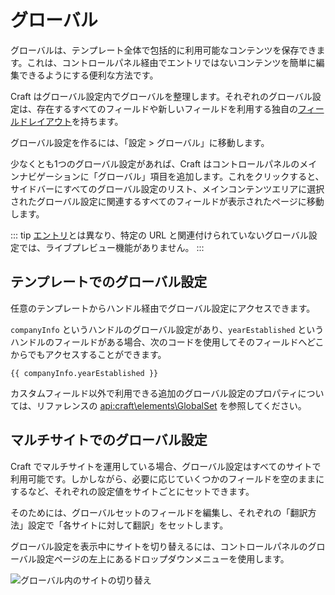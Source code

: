 # グローバル

グローバルは、テンプレート全体で包括的に利用可能なコンテンツを保存できます。これは、コントロールパネル経由でエントリではないコンテンツを簡単に編集できるようにする便利な方法です。

Craft はグローバル設定内でグローバルを整理します。それぞれのグローバル設定は、存在するすべてのフィールドや新しいフィールドを利用する独自の[フィールドレイアウト](fields.md#field-layouts)を持ちます。

グローバル設定を作るには、「設定 > グローバル」に移動します。

少なくとも1つのグローバル設定があれば、Craft はコントロールパネルのメインナビゲーションに「グローバル」項目を追加します。これをクリックすると、サイドバーにすべてのグローバル設定のリスト、メインコンテンツエリアに選択されたグローバル設定に関連するすべてのフィールドが表示されたページに移動します。

::: tip [エントリ](sections-and-entries.md#entries)とは異なり、特定の URL と関連付けられていないグローバル設定では、ライブプレビュー機能がありません。 :::

## テンプレートでのグローバル設定

任意のテンプレートからハンドル経由でグローバル設定にアクセスできます。

`companyInfo` というハンドルのグローバル設定があり、`yearEstablished` というハンドルのフィールドがある場合、次のコードを使用してそのフィールドへどこからでもアクセスすることができます。

```twig
{{ companyInfo.yearEstablished }}
```

カスタムフィールド以外で利用できる追加のグローバル設定のプロパティについては、リファレンスの <api:craft\elements\GlobalSet> を参照してください。

## マルチサイトでのグローバル設定

Craft でマルチサイトを運用している場合、グローバル設定はすべてのサイトで利用可能です。しかしながら、必要に応じていくつかのフィールドを空のままにするなど、それぞれの設定値をサイトごとにセットできます。

そのためには、グローバルセットのフィールドを編集し、それぞれの「翻訳方法」設定で「各サイトに対して翻訳」をセットします。

グローバル設定を表示中にサイトを切り替えるには、コントロールパネルのグローバル設定ページの左上にあるドロップダウンメニューを使用します。

![グローバル内のサイトの切り替え](./images/globals-multisite-nav.png)

